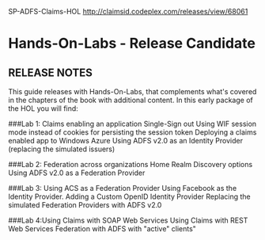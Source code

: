 SP-ADFS-Claims-HOL
http://claimsid.codeplex.com/releases/view/68061 

# Hands-On-Labs - Release Candidate 

## RELEASE NOTES
This guide releases with Hands-On-Labs, that complements what's covered in the chapters of the book with additional content. 
In this early package of the HOL you will find:

###Lab 1: Claims enabling an application
Single-Sign out
Using WIF session mode instead of cookies for persisting the session token
Deploying a claims enabled app to Windows Azure
Using ADFS v2.0 as an Identity Provider (replacing the simulated issuers)

###Lab 2: Federation across organizations
Home Realm Discovery options
Using ADFS v2.0 as a Federation Provider

###Lab 3: Using ACS as a Federation Provider
Using Facebook as the Identity Provider.
Adding a Custom OpenID Identity Provider
Replacing the simulated Federation Providers with ADFS v2.0

###Lab 4:Using Claims with SOAP Web Services
Using Claims with REST Web Services
Federation with ADFS with "active" clients"

